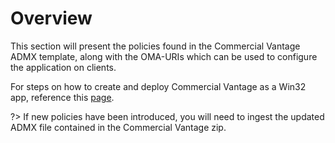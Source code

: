 # Overview

This section will present the policies found in the Commercial Vantage ADMX template, along with the OMA-URIs which can be used to configure the application on clients.

For steps on how to create and deploy Commercial Vantage as a Win32 app, reference this [page](https://blog.lenovocdrt.com/#/2020/cv_intune_deploy).

?> If new policies have been introduced, you will need to ingest the updated ADMX file contained in the Commercial Vantage zip.